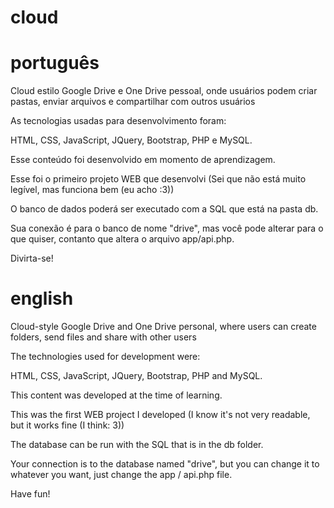 # cloud

# português

Cloud estilo Google Drive e One Drive pessoal, onde usuários podem criar pastas, enviar arquivos e compartilhar com outros usuários

As tecnologias usadas para desenvolvimento foram:

HTML, CSS, JavaScript, JQuery, Bootstrap, PHP e MySQL.

Esse conteúdo foi desenvolvido em momento de aprendizagem.

Esse foi o primeiro projeto WEB que desenvolvi (Sei que não está muito legível, mas funciona bem (eu acho :3))

O banco de dados poderá ser executado com a SQL que está na pasta db.

Sua conexão é para o banco de nome "drive", mas você pode alterar para o que quiser, contanto que altera o arquivo app/api.php.

Divirta-se!

# english

Cloud-style Google Drive and One Drive personal, where users can create folders, send files and share with other users

The technologies used for development were:

HTML, CSS, JavaScript, JQuery, Bootstrap, PHP and MySQL.

This content was developed at the time of learning.

This was the first WEB project I developed (I know it's not very readable, but it works fine (I think: 3))

The database can be run with the SQL that is in the db folder.

Your connection is to the database named "drive", but you can change it to whatever you want, just change the app / api.php file.

Have fun!
